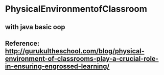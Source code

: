 # PhysicalEnvironmentofClassroom
## with java basic oop
## Reference: http://gurukultheschool.com/blog/physical-environment-of-classrooms-play-a-crucial-role-in-ensuring-engrossed-learning/

